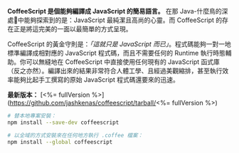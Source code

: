 **CoffeeScript 是個能夠編譯成 JavaScript 的簡易語言。** 在那 Java-什麼鳥的深處中能夠探索到的是：JavaScript 最純潔且高尚的心靈。而 CoffeeScript 的存在正是將這完美的一面以最簡單的方式呈現。

CoffeeScript 的黃金守則是：_「這就只是 JavaScript 而已」_。程式碼能夠一對一地標準編譯成相對應的 JavaScript 程式碼，而且不需要任何的 Runtime 執行時態輔助。你可以無縫地在 CoffeeScript 中直接使用任何現有的 JavaScript 函式庫（反之亦然）。編譯出來的結果非常符合人體工學、且經過美觀縮排，甚至執行效率能夠比起手工撰寫的原始 JavaScript 程式碼還要來的迅速。

**最新版本：** [<%= fullVersion %>](https://github.com/jashkenas/coffeescript/tarball/<%= fullVersion %>)

```bash
# 替本地專案安裝：
npm install --save-dev coffeescript

# 以全域的方式安裝來在任何地方執行 .coffee 檔案：
npm install --global coffeescript
```
